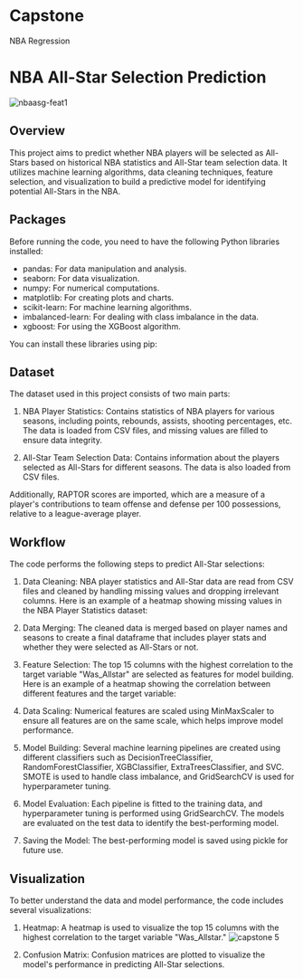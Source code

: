 # Capstone
NBA Regression
# NBA All-Star Selection Prediction
![nbaasg-feat1](https://github.com/justinlapidus25/Capstone/assets/130884190/3650e5c2-5a3a-4e4e-8593-9cb7445790e9)


## Overview

This project aims to predict whether NBA players will be selected as All-Stars based on historical NBA statistics and All-Star team selection data. It utilizes machine learning algorithms, data cleaning techniques, feature selection, and visualization to build a predictive model for identifying potential All-Stars in the NBA.

## Packages

Before running the code, you need to have the following Python libraries installed:

- pandas: For data manipulation and analysis.
- seaborn: For data visualization.
- numpy: For numerical computations.
- matplotlib: For creating plots and charts.
- scikit-learn: For machine learning algorithms.
- imbalanced-learn: For dealing with class imbalance in the data.
- xgboost: For using the XGBoost algorithm.

You can install these libraries using pip:


## Dataset

The dataset used in this project consists of two main parts:

1. NBA Player Statistics: Contains statistics of NBA players for various seasons, including points, rebounds, assists, shooting percentages, etc. The data is loaded from CSV files, and missing values are filled to ensure data integrity.

2. All-Star Team Selection Data: Contains information about the players selected as All-Stars for different seasons. The data is also loaded from CSV files.

Additionally, RAPTOR scores are imported, which are a measure of a player's contributions to team offense and defense per 100 possessions, relative to a league-average player.

## Workflow

The code performs the following steps to predict All-Star selections:

1. Data Cleaning: NBA player statistics and All-Star data are read from CSV files and cleaned by handling missing values and dropping irrelevant columns. Here is an example of a heatmap showing missing values in the NBA Player Statistics dataset:


2. Data Merging: The cleaned data is merged based on player names and seasons to create a final dataframe that includes player stats and whether they were selected as All-Stars or not.

3. Feature Selection: The top 15 columns with the highest correlation to the target variable "Was_Allstar" are selected as features for model building. Here is an example of a heatmap showing the correlation between different features and the target variable:


4. Data Scaling: Numerical features are scaled using MinMaxScaler to ensure all features are on the same scale, which helps improve model performance.

5. Model Building: Several machine learning pipelines are created using different classifiers such as DecisionTreeClassifier, RandomForestClassifier, XGBClassifier, ExtraTreesClassifier, and SVC. SMOTE is used to handle class imbalance, and GridSearchCV is used for hyperparameter tuning.

6. Model Evaluation: Each pipeline is fitted to the training data, and hyperparameter tuning is performed using GridSearchCV. The models are evaluated on the test data to identify the best-performing model.

7. Saving the Model: The best-performing model is saved using pickle for future use.

## Visualization

To better understand the data and model performance, the code includes several visualizations:

1. Heatmap: A heatmap is used to visualize the top 15 columns with the highest correlation to the target variable "Was_Allstar."
![capstone 5](https://github.com/justinlapidus25/Capstone/assets/130884190/ffcff92a-7451-42cd-9fac-a48ae7b92b15)

2. Confusion Matrix: Confusion matrices are plotted to visualize the model's performance in predicting All-Star selections.


